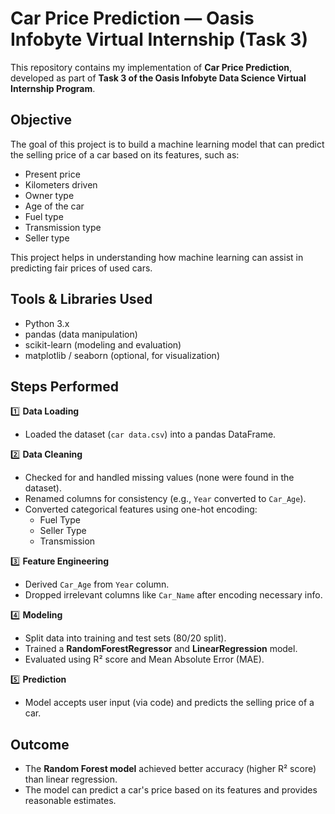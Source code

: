 # Car Price Prediction — Oasis Infobyte Virtual Internship (Task 3)

This repository contains my implementation of **Car Price Prediction**, developed as part of **Task 3 of the Oasis Infobyte Data Science Virtual Internship Program**.

## **Objective**
The goal of this project is to build a machine learning model that can predict the selling price of a car based on its features, such as:
- Present price
- Kilometers driven
- Owner type
- Age of the car
- Fuel type
- Transmission type
- Seller type  

This project helps in understanding how machine learning can assist in predicting fair prices of used cars.

## **Tools & Libraries Used**
- Python 3.x
- pandas (data manipulation)
- scikit-learn (modeling and evaluation)
- matplotlib / seaborn (optional, for visualization)

## **Steps Performed**

1️⃣ **Data Loading**
- Loaded the dataset (`car data.csv`) into a pandas DataFrame.

2️⃣ **Data Cleaning**
- Checked for and handled missing values (none were found in the dataset).
- Renamed columns for consistency (e.g., `Year` converted to `Car_Age`).
- Converted categorical features using one-hot encoding:
  - Fuel Type
  - Seller Type
  - Transmission

3️⃣ **Feature Engineering**
- Derived `Car_Age` from `Year` column.
- Dropped irrelevant columns like `Car_Name` after encoding necessary info.

4️⃣ **Modeling**
- Split data into training and test sets (80/20 split).
- Trained a **RandomForestRegressor** and **LinearRegression** model.
- Evaluated using R² score and Mean Absolute Error (MAE).

5️⃣ **Prediction**
- Model accepts user input (via code) and predicts the selling price of a car.

## **Outcome**
- The **Random Forest model** achieved better accuracy (higher R² score) than linear regression.
- The model can predict a car's price based on its features and provides reasonable estimates.
